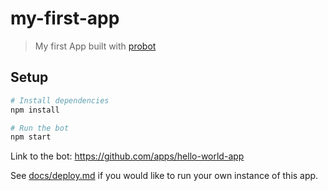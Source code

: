 # my-first-app

> My first App built with [probot](https://github.com/probot/probot)

## Setup

```sh
# Install dependencies
npm install

# Run the bot
npm start
```

Link to the bot: https://github.com/apps/hello-world-app

See [docs/deploy.md](docs/deploy.md) if you would like to run your own instance of this app.
